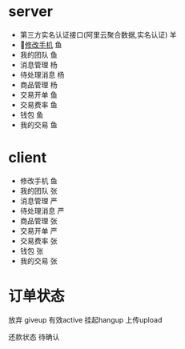 # server
* 第三方实名认证接口(阿里云聚合数据,实名认证)   羊
* [修改手机](./app/modify_phone.html)  鱼
* 我的团队  鱼
* 消息管理  杨
* 待处理消息 杨
* 商品管理  杨  
* 交易开单 鱼
* 交易费率 鱼
* 钱包  鱼
* 我的交易 鱼

# client
* 修改手机 鱼
* 我的团队 张 
* 消息管理 严
* 待处理消息 严
* 商品管理 张
* 交易开单 严
* 交易费率  张
*  钱包 张
*  我的交易 张

# 订单状态
放弃 giveup
有效active
挂起hangup
上传upload

还款状态
待确认